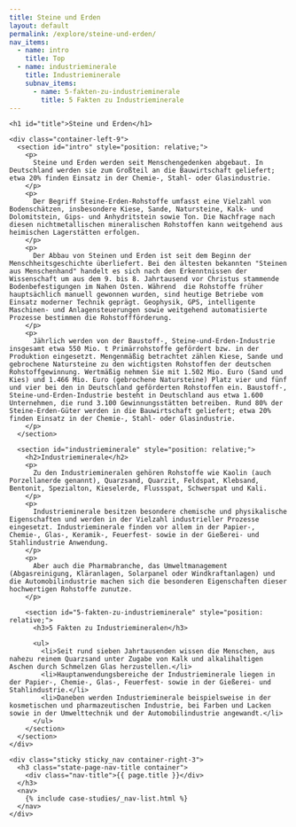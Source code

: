 ```yaml
---
title: Steine und Erden
layout: default
permalink: /explore/steine-und-erden/
nav_items:
  - name: intro
    title: Top
  - name: industrieminerale
    title: Industrieminerale
    subnav_items:
      - name: 5-fakten-zu-industrieminerale
        title: 5 Fakten zu Industrieminerale
---
```


<main class="container-page-wrapper layout-state-pages">
  <section class="container" style="position: relative;">

    <h1 id="title">Steine und Erden</h1>

    <div class="container-left-9">
      <section id="intro" style="position: relative;">
        <p>
          Steine und Erden werden seit Menschengedenken abgebaut. In Deutschland werden sie zum Großteil an die Bauwirtschaft geliefert; etwa 20% finden Einsatz in der Chemie-, Stahl- oder Glasindustrie.
        </p>
        <p>
          Der Begriff Steine-Erden-Rohstoffe umfasst eine Vielzahl von Bodenschätzen, insbesondere Kiese, Sande, Natursteine, Kalk- und Dolomitstein, Gips- und Anhydritstein sowie Ton. Die Nachfrage nach diesen nichtmetallischen mineralischen Rohstoffen kann weitgehend aus heimischen Lagerstätten erfolgen.
        </p>
        <p>
          Der Abbau von Steinen und Erden ist seit dem Beginn der Menschheitsgeschichte überliefert. Bei den ältesten bekannten "Steinen aus Menschenhand" handelt es sich nach den Erkenntnissen der Wissenschaft um aus dem 9. bis 8. Jahrtausend vor Christus stammende Bodenbefestigungen im Nahen Osten. Während  die Rohstoffe früher hauptsächlich manuell gewonnen wurden, sind heutige Betriebe vom Einsatz moderner Technik geprägt. Geophysik, GPS, intelligente Maschinen- und Anlagensteuerungen sowie weitgehend automatisierte Prozesse bestimmen die Rohstoffförderung.
        </p>
        <p>
          Jährlich werden von der Baustoff-, Steine-und-Erden-Industrie insgesamt etwa 550 Mio. t Primärrohstoffe gefördert bzw. in der Produktion eingesetzt. Mengenmäßig betrachtet zählen Kiese, Sande und gebrochene Natursteine zu den wichtigsten Rohstoffen der deutschen Rohstoffgewinnung. Wertmäßig nehmen Sie mit 1.502 Mio. Euro (Sand und Kies) und 1.466 Mio. Euro (gebrochene Natursteine) Platz vier und fünf und vier bei den in Deutschland geförderten Rohstoffen ein. Baustoff-, Steine-und-Erden-Industrie besteht in Deutschland aus etwa 1.600 Unternehmen, die rund 3.100 Gewinnungsstätten betreiben. Rund 80% der Steine-Erden-Güter werden in die Bauwirtschaft geliefert; etwa 20% finden Einsatz in der Chemie-, Stahl- oder Glasindustrie.
        </p>
      </section>

      <section id="industrieminerale" style="position: relative;">
        <h2>Industrieminerale</h2>
        <p>
          Zu den Industriemineralen gehören Rohstoffe wie Kaolin (auch Porzellanerde genannt), Quarzsand, Quarzit, Feldspat, Klebsand, Bentonit, Spezialton, Kieselerde, Flussspat, Schwerspat und Kali.
        </p>
        <p>
          Industrieminerale besitzen besondere chemische und physikalische Eigenschaften und werden in der Vielzahl industrieller Prozesse eingesetzt. Industrieminerale finden vor allem in der Papier-, Chemie-, Glas-, Keramik-, Feuerfest- sowie in der Gießerei- und Stahlindustrie Anwendung.
        </p>
        <p>
          Aber auch die Pharmabranche, das Umweltmanagement (Abgasreinigung, Kläranlagen, Solarpanel oder Windkraftanlagen) und die Automobilindustrie machen sich die besonderen Eigenschaften dieser hochwertigen Rohstoffe zunutze.
        </p>

        <section id="5-fakten-zu-industrieminerale" style="position: relative;">
          <h3>5 Fakten zu Industriemineralen</h3>

          <ul>
            <li>Seit rund sieben Jahrtausenden wissen die Menschen, aus nahezu reinem Quarzsand unter Zugabe von Kalk und alkalihaltigen Aschen durch Schmelzen Glas herzustellen.</li>
            <li>Hauptanwendungsbereiche der Industrieminerale liegen in der Papier-, Chemie-, Glas-, Feuerfest- sowie in der Gießerei- und Stahlindustrie.</li>
            <li>Daneben werden Industrieminerale beispielsweise in der kosmetischen und pharmazeutischen Industrie, bei Farben und Lacken sowie in der Umwelttechnik und der Automobilindustrie angewandt.</li>
          </ul>
        </section>
      </section>
    </div>

    <div class="sticky sticky_nav container-right-3">
      <h3 class="state-page-nav-title container">
        <div class="nav-title">{{ page.title }}</div>
      </h3>
      <nav>
        {% include case-studies/_nav-list.html %}
      </nav>
    </div>
  </section>
</main>

<script type="text/javascript" src="{{ site.baseurl_root }}/js/lib/static.min.js" charset="utf-8"></script>
